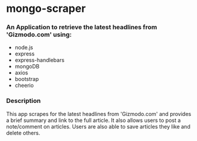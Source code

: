 # mongo-scraper


### An Application to retrieve the latest headlines from 'Gizmodo.com' using:
* node.js
* express
* express-handlebars
* mongoDB
* axios
* bootstrap
* cheerio

### Description
This app scrapes for the latest headlines from 'Gizmodo.com' and provides a brief summary and link to the full article. It also allows users to post a note/comment on articles. Users are also able to save articles they like and delete others.

